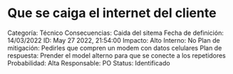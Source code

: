 # Que se caiga el internet del cliente

Categoría: Técnico
Consecuencias: Caida del sitema
Fecha de definición: 14/03/2022
ID: May 27 2022, 21:54:00
Impacto: Alto
Interno: No
Plan de mitigación: Pedirles que compren un modem con datos celulares
Plan de respuesta: Prender el model alterno para que se conecte a los repetidores
Probabilidad: Alta
Responsable: PO
Status: Identificado